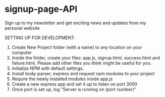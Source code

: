 # signup-page-API
Sign up to my newsletter and get exciting news and updates from my personal website

SETTING UP FOR DEVELOPMENT:
1. Create New Project folder (with a name) to any location on your computer
2. Inside the folder, create your files: app.js, signup.html, success.html and failure.html. Please add other files you think might be useful for you.
3. Initialize NPM with default settings.
4. Install body-parser, express and request npm modules to your project
5. Require the newly installed modules inside app.js
6. Create a new express app and set it up to listen on port 3000
7. Once port is set up, log "Server is running on (port number)"
